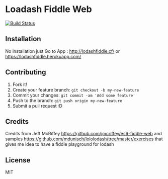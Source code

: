 
# Loadash Fiddle Web

[![Build Status](https://travis-ci.org/jmcriffey/es6-fiddle-web.png?branch=master)](https://travis-ci.org/jmcriffey/es6-fiddle-web)

## Installation

No installation just Go to App : http://lodashfiddle.cf/ or https://lodashfiddle.herokuapp.com/

## Contributing

1. Fork it!
2. Create your feature branch: `git checkout -b my-new-feature`
3. Commit your changes: `git commit -am 'Add some feature'`
4. Push to the branch: `git push origin my-new-feature`
5. Submit a pull request :D


## Credits

Credits from Jeff McRiffey  https://github.com/jmcriffey/es6-fiddle-web and samples https://github.com/mdunisch/lololodash/tree/master/exercises that gives me idea to have a fiddle playground for lodash

## License

MIT
